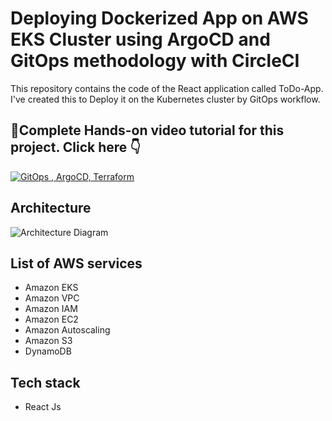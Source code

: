 # Deploying Dockerized App on AWS EKS Cluster using ArgoCD and GitOps methodology with CircleCI

This repository contains the code of the React application called ToDo-App. I've created this to Deploy it on the Kubernetes cluster by GitOps workflow.

## 💪Complete Hands-on video tutorial for this project. Click here 👇
[![GitOps , ArgoCD, Terraform](https://i9.ytimg.com/vi_webp/LgBnbmfsIdA/mqdefault.webp?v=65001550&sqp=CMyFgqgG&rs=AOn4CLB-7wLlJjUqu2q7dOdDMdQRyQ46TA)](https://youtu.be/LgBnbmfsIdA "GitOps|ArgoCD|Terraform")

## Architecture
![Architecture Diagram](https://cdn-images-1.medium.com/max/800/1*T5IRoSoiqT8qnYLUprsRUQ.png)

## List of AWS services
- Amazon EKS 
- Amazon VPC
- Amazon  IAM
- Amazon EC2
- Amazon Autoscaling 
- Amazon S3
- DynamoDB 

## Tech stack

- React Js



